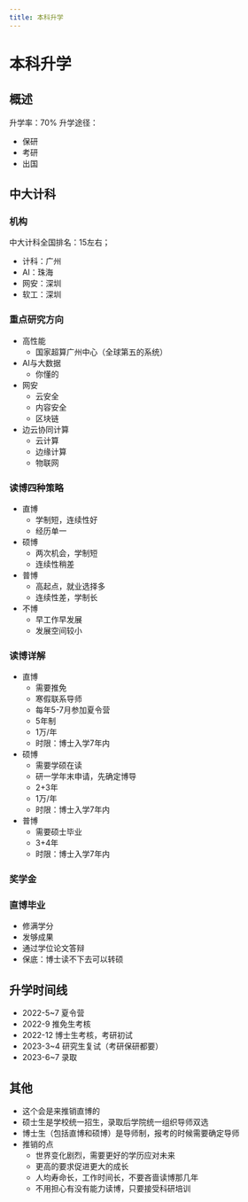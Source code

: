 ```yaml
---
title: 本科升学
---
```

# 本科升学
## 概述
升学率：70%
升学途径：
- 保研
- 考研
- 出国

## 中大计科
### 机构
中大计科全国排名：15左右；

- 计科：广州
- AI：珠海
- 网安：深圳
- 软工：深圳

### 重点研究方向
- 高性能
  - 国家超算广州中心（全球第五的系统）
- AI与大数据
  - 你懂的
- 网安
  - 云安全
  - 内容安全
  - 区块链
- 边云协同计算
  - 云计算
  - 边缘计算
  - 物联网

### 读博四种策略
- 直博
  - 学制短，连续性好
  - 经历单一
- 硕博
  - 两次机会，学制短
  - 连续性稍差
- 普博
  - 高起点，就业选择多
  - 连续性差，学制长
- 不博
  - 早工作早发展
  - 发展空间较小

### 读博详解
- 直博
  - 需要推免
  - 寒假联系导师
  - 每年5-7月参加夏令营
  - 5年制
  - 1万/年
  - 时限：博士入学7年内
- 硕博
  - 需要学硕在读
  - 研一学年末申请，先确定博导
  - 2+3年
  - 1万/年
  - 时限：博士入学7年内
- 普博
  - 需要硕士毕业
  - 3+4年
  - 时限：博士入学7年内

### 奖学金

### 直博毕业
- 修满学分
- 发够成果
- 通过学位论文答辩
- 保底：博士读不下去可以转硕

## 升学时间线
- 2022-5~7 夏令营
- 2022-9 推免生考核
- 2022-12 博士生考核，考研初试
- 2023-3~4 研究生复试（考研保研都要）
- 2023-6~7 录取

## 其他
- 这个会是来推销直博的
- 硕士生是学校统一招生，录取后学院统一组织导师双选
- 博士生（包括直博和硕博）是导师制，报考的时候需要确定导师
- 推销的点
  - 世界变化剧烈，需要更好的学历应对未来
  - 更高的要求促进更大的成长
  - 人均寿命长，工作时间长，不要吝啬读博那几年
  - 不用担心有没有能力读博，只要接受科研培训